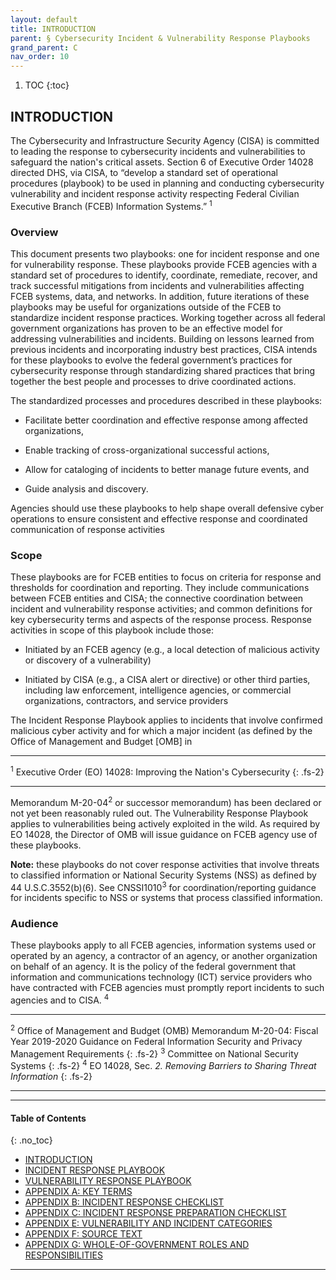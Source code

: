 ```yaml
---
layout: default
title: INTRODUCTION
parent: § Cybersecurity Incident & Vulnerability Response Playbooks  
grand_parent: C 
nav_order: 10 
---
```

<style>
.dont-break-out {
  /* These are technically the same, but use both */
  overflow-wrap: break-word;
  word-wrap: break-word;

     -ms-word-break: break-all;
  /* This is the dangerous one in WebKit, as it breaks things wherever */
  word-break: break-all;
  /* Instead use this non-standard one: */
  word-break: break-word;
}

.youtube-container {
    position: relative;
    width: 100%;
    height: 0;
    padding-bottom: 56.25%;
}
.youtube-video {
    position: absolute;
    top: 0;
    left: 0;
    width: 100%;
    height: 100%;
}

</style>

<div class="dont-break-out" markdown="1">

1. TOC
{:toc}

## INTRODUCTION
The Cybersecurity and Infrastructure Security Agency (CISA) is committed to leading the response to cybersecurity incidents and vulnerabilities to safeguard the nation's critical assets. Section 6 of Executive Order 14028 directed DHS, via CISA, to “develop a standard set of operational procedures (playbook) to be used in planning and conducting cybersecurity vulnerability and incident response activity respecting Federal Civilian Executive Branch (FCEB) Information Systems.” <sup>1</sup>

### Overview
This document presents two playbooks: one for incident response and one for vulnerability response. These playbooks provide FCEB agencies with a standard set of procedures to identify, coordinate, remediate, recover, and track successful mitigations from incidents and vulnerabilities affecting FCEB systems, data, and networks. In addition, future iterations of these playbooks may be useful for organizations outside of the FCEB to standardize incident response practices. Working together across all federal government organizations has proven to be an effective model for addressing vulnerabilities and incidents. Building on lessons learned from previous incidents and incorporating industry best practices, CISA intends for these playbooks to evolve the federal government’s practices for cybersecurity response through standardizing shared practices that bring together the best people and processes to drive coordinated actions.

The standardized processes and procedures described in these playbooks: 

- Facilitate better coordination and effective response among affected organizations, 

- Enable tracking of cross-organizational successful actions, 

- Allow for cataloging of incidents to better manage future events, and 

- Guide analysis and discovery.

Agencies should use these playbooks to help shape overall defensive cyber operations to ensure consistent and effective response and coordinated communication of response activities

### Scope
These playbooks are for FCEB entities to focus on criteria for response and thresholds for coordination and reporting. They include communications between FCEB entities and CISA; the connective coordination between incident and vulnerability response activities; and common definitions for key cybersecurity terms and aspects of the response process. Response activities in scope of this playbook include those:

- Initiated by an FCEB agency (e.g., a local detection of malicious activity or discovery of a vulnerability) 

- Initiated by CISA (e.g., a CISA alert or directive) or other third parties, including law enforcement, intelligence agencies, or commercial organizations, contractors, and service providers

The Incident Response Playbook applies to incidents that involve confirmed malicious cyber activity and for which a major incident (as defined by the Office of Management and Budget [OMB] in

***
<sup>1</sup> Executive Order (EO) 14028: Improving the Nation's Cybersecurity
{: .fs-2}
***

Memorandum M-20-04<sup>2</sup> or successor memorandum) has been declared or not yet been reasonably ruled out. The Vulnerability Response Playbook applies to vulnerabilities being actively exploited in the wild. As required by EO 14028, the Director of OMB will issue guidance on FCEB agency use of these playbooks.

**Note:** these playbooks do not cover response activities that involve threats to classified information or National Security Systems (NSS) as defined by 44 U.S.C.3552(b)(6). See CNSSI1010<sup>3</sup> for coordination/reporting guidance for incidents specific to NSS or systems that process classified information.

### Audience
These playbooks apply to all FCEB agencies, information systems used or operated by an agency, a contractor of an agency, or another organization on behalf of an agency. It is the policy of the federal government that information and communications technology (ICT) service providers who have contracted with FCEB agencies must promptly report incidents to such agencies and to CISA. <sup>4</sup>

***
<sup>2</sup> Office of Management and Budget (OMB) Memorandum M-20-04: Fiscal Year 2019-2020 Guidance on Federal Information Security and Privacy Management Requirements 
{: .fs-2}
<sup>3</sup> Committee on National Security Systems
{: .fs-2}
<sup>4</sup> EO 14028, Sec. *2. Removing Barriers to Sharing Threat Information*
{: .fs-2}
***

***

#### Table of Contents
{: .no_toc}

<ul><li> <a href="/docs/O/Operational-Procedures-for-Planning-and-Conducting-Cybersecurity-Incident-and-Vulnerability-Response-Activities-in-FCEB-Information-Systems-1/">
INTRODUCTION</a></li><li> <a href="/docs/O/Operational-Procedures-for-Planning-and-Conducting-Cybersecurity-Incident-and-Vulnerability-Response-Activities-in-FCEB-Information-Systems-2/">
INCIDENT RESPONSE PLAYBOOK</a></li><li> <a href="/docs/O/Operational-Procedures-for-Planning-and-Conducting-Cybersecurity-Incident-and-Vulnerability-Response-Activities-in-FCEB-Information-Systems-3/">
VULNERABILITY RESPONSE PLAYBOOK</a></li><li> <a href="/docs/O/Operational-Procedures-for-Planning-and-Conducting-Cybersecurity-Incident-and-Vulnerability-Response-Activities-in-FCEB-Information-Systems-4/">
APPENDIX A: KEY TERMS</a></li><li> <a href="/docs/O/Operational-Procedures-for-Planning-and-Conducting-Cybersecurity-Incident-and-Vulnerability-Response-Activities-in-FCEB-Information-Systems-5/">
APPENDIX B: INCIDENT RESPONSE CHECKLIST</a></li><li> <a href="/docs/O/Operational-Procedures-for-Planning-and-Conducting-Cybersecurity-Incident-and-Vulnerability-Response-Activities-in-FCEB-Information-Systems-6/">
APPENDIX C: INCIDENT RESPONSE PREPARATION CHECKLIST </a></li><li> <a href="/docs/O/Operational-Procedures-for-Planning-and-Conducting-Cybersecurity-Incident-and-Vulnerability-Response-Activities-in-FCEB-Information-Systems-7/">
APPENDIX E: VULNERABILITY AND INCIDENT CATEGORIES </a></li><li> <a href="/docs/O/Operational-Procedures-for-Planning-and-Conducting-Cybersecurity-Incident-and-Vulnerability-Response-Activities-in-FCEB-Information-Systems-8/">
APPENDIX F: SOURCE TEXT </a></li><li> <a href="/docs/O/Operational-Procedures-for-Planning-and-Conducting-Cybersecurity-Incident-and-Vulnerability-Response-Activities-in-FCEB-Information-Systems-9/">
APPENDIX G: WHOLE-OF-GOVERNMENT ROLES AND RESPONSIBILITIES</a></li></ul>

***

</div>
